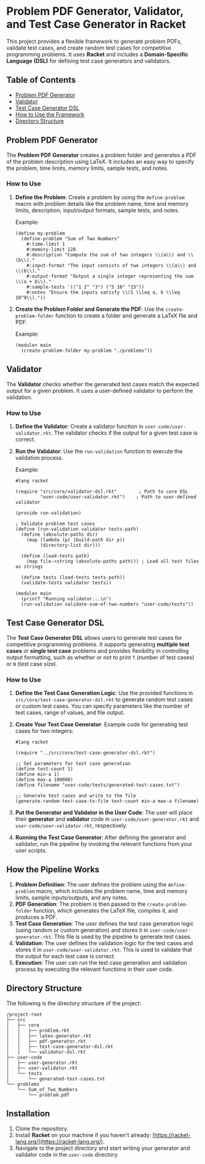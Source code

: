 # Problem PDF Generator, Validator, and Test Case Generator in Racket

This project provides a flexible framework to generate problem PDFs, validate test cases, and create random test cases for competitive programming problems. It uses **Racket** and includes a **Domain-Specific Language (DSL)** for defining test case generators and validators.

## Table of Contents

- [Problem PDF Generator](#problem-pdf-generator)
- [Validator](#validator)
- [Test Case Generator DSL](#test-case-generator-dsl)
- [How to Use the Framework](#how-to-use-the-framework)
- [Directory Structure](#directory-structure)

## Problem PDF Generator

The **Problem PDF Generator** creates a problem folder and generates a PDF of the problem description using LaTeX. It includes an easy way to specify the problem, time limits, memory limits, sample tests, and notes.

### How to Use

1. **Define the Problem**: Create a problem by using the `define-problem` macro with problem details like the problem name, time and memory limits, description, input/output formats, sample tests, and notes.
  
   Example:
   ```racket
   (define my-problem
     (define-problem "Sum of Two Numbers"
       #:time-limit 1
       #:memory-limit 128
       #:description "Compute the sum of two integers \\(a\\) and \\(b\\)."
       #:input-format "The input consists of two integers \\(a\\) and \\(b\\)."
       #:output-format "Output a single integer representing the sum \\(a + b\\)."
       #:sample-tests '(("1 2" "3") ("5 10" "15"))
       #:notes "Ensure the inputs satisfy \\(1 \\leq a, b \\leq 10^9\\)."))
   ```

2. **Create the Problem Folder and Generate the PDF**: Use the `create-problem-folder` function to create a folder and generate a LaTeX file and PDF.
   
   Example:
   ```racket
   (module+ main
     (create-problem-folder my-problem "./problems"))
   ```

## Validator

The **Validator** checks whether the generated test cases match the expected output for a given problem. It uses a user-defined validator to perform the validation.

### How to Use

1. **Define the Validator**: Create a validator function in `user-code/user-validator.rkt`. The validator checks if the output for a given test case is correct.

2. **Run the Validator**: Use the `run-validation` function to execute the validation process.

   Example:
   ```racket
   #lang racket

   (require "src/core/validator-dsl.rkt"        ; Path to core DSL
            "user-code/user-validator.rkt")    ; Path to user-defined validator

   (provide run-validation)

   ; Validate problem test cases
   (define (run-validation validator tests-path)
     (define (absolute-paths dir)
       (map (lambda (p) (build-path dir p))
            (directory-list dir)))

     (define (load-tests path)
       (map file->string (absolute-paths path))) ; Load all test files as strings

     (define tests (load-tests tests-path))
     (validate-tests validator tests))

   (module+ main
     (printf "Running validator...\n")
     (run-validation validate-sum-of-two-numbers "user-code/tests"))
   ```

## Test Case Generator DSL

The **Test Case Generator DSL** allows users to generate test cases for competitive programming problems. It supports generating **multiple test cases** or **single test case** problems and provides flexibility in controlling output formatting, such as whether or not to print `T` (number of test cases) or `N` (test case size).

### How to Use

1. **Define the Test Case Generation Logic**: Use the provided functions in `src/core/test-case-generator-dsl.rkt` to generate random test cases or custom test cases. You can specify parameters like the number of test cases, range of values, and file output.

2. **Create Your Test Case Generator**: Example code for generating test cases for two integers:

   ```racket
   #lang racket

   (require "../src/core/test-case-generator-dsl.rkt")

   ;; Set parameters for test case generation
   (define test-count 1)
   (define min-a 1)
   (define max-a 100000)
   (define filename "user-code/tests/generated-test-cases.txt")

   ;; Generate test cases and write to the file
   (generate-random-test-case-to-file test-count min-a max-a filename)
   ```

3. **Put the Generator and Validator in the User Code**: The user will place their **generator** and **validator** code in `user-code/user-generator.rkt` and `user-code/user-validator.rkt`, respectively.

4. **Running the Test Case Generator**: After defining the generator and validator, run the pipeline by invoking the relevant functions from your user scripts.

## How the Pipeline Works

1. **Problem Definition**: The user defines the problem using the `define-problem` macro, which includes the problem name, time and memory limits, sample inputs/outputs, and any notes.
2. **PDF Generation**: The problem is then passed to the `create-problem-folder` function, which generates the LaTeX file, compiles it, and produces a PDF.
3. **Test Case Generation**: The user defines the test case generation logic (using random or custom generation) and stores it in `user-code/user-generator.rkt`. This file is used by the pipeline to generate test cases.
4. **Validation**: The user defines the validation logic for the test cases and stores it in `user-code/user-validator.rkt`. This is used to validate that the output for each test case is correct.
5. **Execution**: The user can run the test case generation and validation process by executing the relevant functions in their user code.

## Directory Structure

The following is the directory structure of the project:

```
/project-root
├── src
│   ├── core
│   │   ├── problem.rkt
│   │   ├── latex-generator.rkt
│   │   ├── pdf-generator.rkt
│   │   ├── test-case-generator-dsl.rkt
│   │   └── validator-dsl.rkt
├── user-code
│   ├── user-generator.rkt
│   ├── user-validator.rkt
│   └── tests
│       └── generated-test-cases.txt
└── problems
    └── Sum_of_Two_Numbers
        └── problem.pdf
```

## Installation

1. Clone the repository.
2. Install **Racket** on your machine if you haven't already: [https://racket-lang.org/](https://racket-lang.org/).
3. Navigate to the project directory and start writing your generator and validator code in the `user-code` directory.
